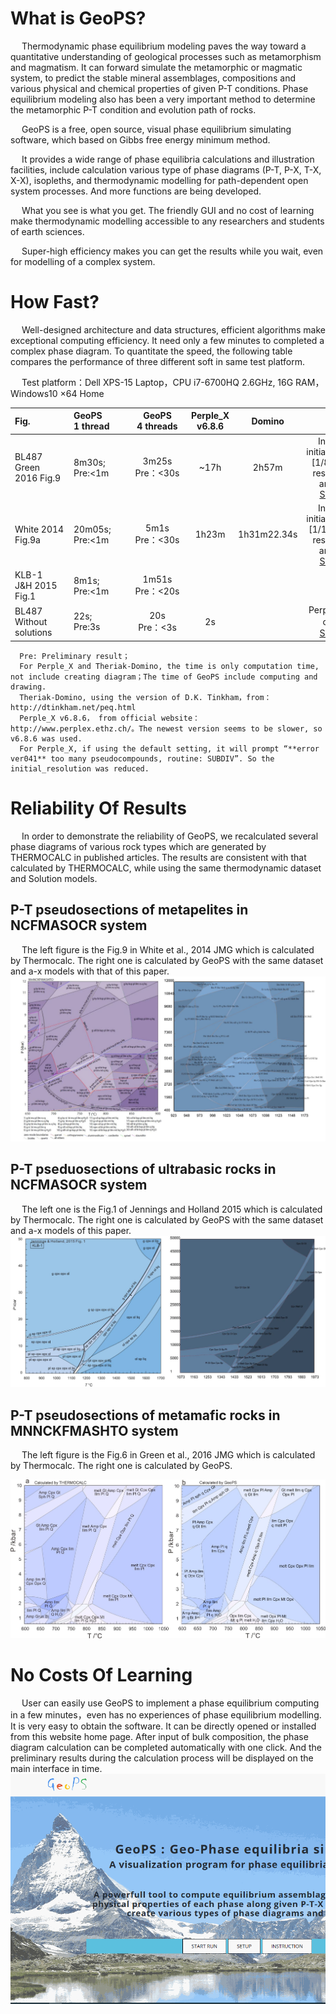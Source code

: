 # What is GeoPS?

&emsp; Thermodynamic phase equilibrium modeling paves the way toward a quantitative understanding of geological processes such as metamorphism and magmatism. It can forward simulate the metamorphic or magmatic system, to predict the stable mineral assemblages, compositions and various physical and chemical properties of given P-T conditions. Phase equilibrium modeling also has been a very important method to determine the metamorphic P-T condition and evolution path of rocks.

&emsp; GeoPS is a free, open source, visual phase equilibrium simulating software, which based on Gibbs free energy minimum method. 

&emsp; It provides a wide range of phase equilibria calculations and illustration facilities, include calculation various type of phase diagrams (P-T, P-X, T-X, X-X), isopleths, and thermodynamic modelling for path-dependent open system processes. And more functions are being developed.

&emsp; What you see is what you get. The friendly GUI and no cost of learning make thermodynamic modelling accessible to any researchers and students of earth sciences. 

&emsp; Super-high efficiency makes you can get the results while you wait, even for modelling of a complex system.

# How Fast?

&emsp; Well-designed architecture and data structures, efficient algorithms make exceptional computing efficiency. It need only a few minutes to completed a complex phase diagram. To quantitate the speed, the following table compares the performance of three different soft in same test platform. 

&emsp; Test platform：Dell XPS-15 Laptop，CPU i7-6700HQ 2.6GHz, 16G RAM， Windows10 ×64 Home

|<div style="width: 60pt"> Fig.                          |<div style="width: 60pt"> GeoPS   <br> 1 thread|<div style="width: 60pt"> GeoPS   <br> 4 threads    | Perple_X <br> v6.8.6 | Domino     | Note |
| :-----------------------    | :-------------------------- | :----:  | :----:               | :----:     | :----: |
| BL487 <br> Green 2016 Fig.9 | 8m30s; <Br>Pre:<1m | 3m25s <Br> Pre：<30s  | ~17h                | 2h57m      | In Perple_X, initial_resolution=[1/8 1/16], the rest of options are default.<br>[See results](./rst/bl487.html)|
|White 2014 Fig.9a            |20m05s; <Br>Pre:<1m | 5m1s <Br> Pre：<30s    |1h23m                | 1h31m22.34s |In Perple_X, initial_resolution=[1/10 1/20], the rest of options are default.<br>[See results](./rst/W14f9a.html)|
|KLB-1 <br>J&H 2015 Fig.1     |8m1s; <Br>Pre:<1m  | 1m51s <Br> Pre：<20s  |     |       |     |
| BL487 <br> Without solutions | 22s; <Br>Pre:3s | 20s <Br> Pre：<3s  | 2s                |       | Perple_X default options。<br>[See results](./RST/bl487_No_Sol.html)|
	  Pre: Preliminary result；
	  For Perple_X and Theriak-Domino, the time is only computation time, not include creating diagram；The time of GeoPS include computing and drawing.
	  Theriak-Domino, using the version of D.K. Tinkham，from： http://dtinkham.net/peq.html 
	  Perple_X v6.8.6， from official website：http://www.perplex.ethz.ch/。The newest version seems to be slower, so v6.8.6 was used. 
	  For Perple_X, if using the default setting, it will prompt “**error ver041** too many pseudocompounds, routine: SUBDIV”. So the initial_resolution was reduced.


# Reliability Of Results

&emsp; In order to demonstrate the reliability of GeoPS, we recalculated several phase diagrams of various rock types which are generated by THERMOCALC in published articles.  The results are consistent with that calculated by THERMOCALC, while using the same thermodynamic dataset and Solution models.

## P-T pseudosections of metapelites in NCFMASOCR system

&emsp; The left figure is the Fig.9 in White et al., 2014 JMG which is calculated by Thermocalc. The right one is calculated by GeoPS with the same dataset and a-x models with that of this paper.
![](/img/Help/W2014MnF9.jpg)

## P-T pseduosections of ultrabasic rocks in NCFMASOCR system

&emsp; The left one is the Fig.1 of Jennings and Holland 2015 which is calculated by Thermocalc. The right one is calculated by GeoPS with the same dataset and a-x models of this paper. 
![](/img/Help/KLB-JH2015c.jpg)

## P-T pseudosections of metamafic rocks in MNNCKFMASHTO system

&emsp; The left figure is the Fig.6 in Green et al., 2016 JMG which is calculated by Thermocalc. The right one is calculated by GeoPS.

![](/img/Help/BL487.jpg)

# No Costs Of Learning
&emsp; User can easily use GeoPS to implement a phase equilibrium computing in a few minutes，even has no experiences of phase equilibrium modelling. It is very easy to obtain the software. It can be directly opened or installed from this website home page. After input of bulk composition, the phase diagram calculation can be completed automatically with one click. And the preliminary results during the calculation process will be displayed on the main interface in time.
![](/img/Help/GeoPS_Demo.gif)

